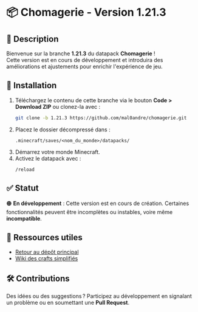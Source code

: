 # 📦 Chomagerie - Version 1.21.3  

## 📝 Description  

Bienvenue sur la branche **1.21.3** du datapack **Chomagerie** !  
Cette version est en cours de développement et introduira des améliorations et ajustements pour enrichir l'expérience de jeu.  

## 🚀 Installation  

1. Téléchargez le contenu de cette branche via le bouton **Code > Download ZIP** ou clonez-la avec :  
   ```bash  
   git clone -b 1.21.3 https://github.com/mal0andre/chomagerie.git  
   ```  
2. Placez le dossier décompressé dans :  
   ```
   .minecraft/saves/<nom_du_monde>/datapacks/  
   ```  
3. Démarrez votre monde Minecraft.  
4. Activez le datapack avec :  
   ```  
   /reload  
   ```  

## ✅ Statut  

🟠 **En développement** : Cette version est en cours de création. Certaines fonctionnalités peuvent être incomplètes ou instables, voire même **incompatible**.

## 🔗 Ressources utiles  

- [Retour au dépôt principal](https://github.com/mal0andre/chomagerie)  
- [Wiki des crafts simplifiés](https://golriver.fr/#/multi-player/wiki)

## 🛠️ Contributions  

Des idées ou des suggestions ? Participez au développement en signalant un problème ou en soumettant une **Pull Request**.  
